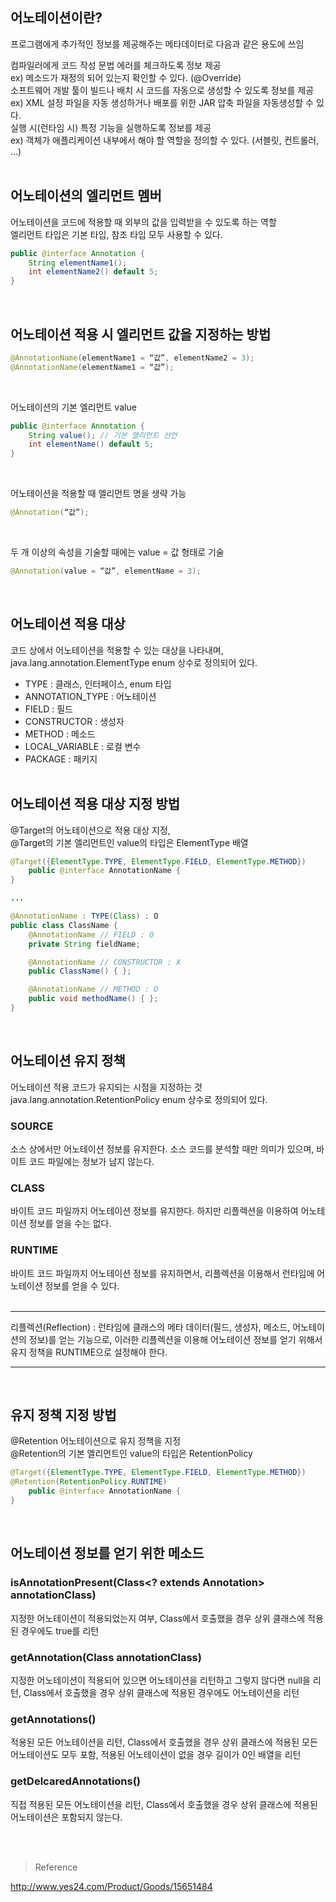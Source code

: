 ## 어노테이션이란?

프로그램에게 추가적인 정보를 제공해주는 메타데이터로 다음과 같은 용도에 쓰임

컴파일러에게 코드 작성 문법 에러를 체크하도록 정보 제공 </br>
ex) 메소드가 재정의 되어 있는지 확인할 수 있다. (@Override) </br>
소프트웨어 개발 툴이 빌드나 배치 시 코드를 자동으로 생성할 수 있도록 정보를 제공 </br>
ex) XML 설정 파일을 자동 생성하거나 배포를 위한 JAR 압축 파일을 자동생성할 수 있다. </br>
실행 시(런타임 시) 특정 기능을 실행하도록 정보를 제공 </br>
ex) 객체가 애플리케이션 내부에서 해야 할 역할을 정의할 수 있다. (서블릿, 컨트롤러, ...) </br></br>

## 어노테이션의 엘리먼트 멤버

어노테이션을 코드에 적용할 때 외부의 값을 입력받을 수 있도록 하는 역할 </br>
엘리먼트 타입은 기본 타입, 참조 타입 모두 사용할 수 있다.

```java
public @interface Annotation {
	String elementName1();
	int elementName2() default 5;
}
```

</br>

## 어노테이션 적용 시 엘리먼트 값을 지정하는 방법

```java
@AnnotationName(elementName1 = “값”, elementName2 = 3);
@AnnotationName(elementName1 = “값”);
```

</br>

어노테이션의 기본 엘리먼트 value

```java
public @interface Annotation {
	String value(); // 기본 엘리먼트 선언
	int elementName() default 5;
}
```

</br>

어노테이션을 적용할 때 엘리먼트 명을 생략 가능

```java
@Annotation(“값”);
```

</br>

두 개 이상의 속성을 기술할 때에는 value = 값 형태로 기술

```java
@Annotation(value = “값”, elementName = 3);
```

</br>

## 어노테이션 적용 대상

코드 상에서 어노테이션을 적용할 수 있는 대상을 나타내며, </br>
java.lang.annotation.ElementType enum 상수로 정의되어 있다.

- TYPE : 클래스, 인터페이스, enum 타입
- ANNOTATION_TYPE : 어노테이션
- FIELD : 필드
- CONSTRUCTOR : 생성자
- METHOD : 메소드
- LOCAL_VARIABLE : 로컬 변수
- PACKAGE : 패키지
  </br></br>

## 어노테이션 적용 대상 지정 방법

@Target의 어노테이션으로 적용 대상 지정, <br/>
@Target의 기본 엘리먼트인 value의 타입은 ElementType 배열

```java
@Target({ElementType.TYPE, ElementType.FIELD, ElementType.METHOD})
    public @interface AnnotationName {
}

...

@AnnotationName : TYPE(Class) : O
public class ClassName {
	@AnnotationName // FIELD : O
	private String fieldName;

	@AnnotationName // CONSTRUCTOR : X
	public ClassName() { };

	@AnnotationName // METHOD : O
	public void methodName() { };
}
```

</br>

## 어노테이션 유지 정책

어노테이션 적용 코드가 유지되는 시점을 지정하는 것 </br>
java.lang.annotation.RetentionPolicy enum 상수로 정의되어 있다.

### SOURCE

소스 상에서만 어노테이션 정보를 유지한다. 소스 코드를 분석할 때만 의미가 있으며, 바이트 코드 파일에는 정보가 남지 않는다.

### CLASS

바이트 코드 파일까지 어노테이션 정보를 유지한다. 하지만 리플렉션을 이용하여 어노테이션 정보를 얻을 수는 없다.

### RUNTIME

바이트 코드 파일까지 어노테이션 정보를 유지하면서, 리플렉션을 이용해서 런타임에 어노테이션 정보를 얻을 수 있다.
</br></br>

---

리플렉션(Reflection) : 런타임에 클래스의 메타 데이터(필드, 생성자, 메소드, 어노테이션의 정보)를 얻는 기능으로, 이러한 리플렉션을 이용해 어노테이션 정보를 얻기 위해서 유지 정책을 RUNTIME으로 설정해야 한다.

---

</br>

## 유지 정책 지정 방법

@Retention 어노테이션으로 유지 정책을 지정 <br/>
@Retention의 기본 엘리먼트인 value의 타입은 RetentionPolicy

```java
@Target({ElementType.TYPE, ElementType.FIELD, ElementType.METHOD})
@Retention(RetentionPolicy.RUNTIME)
    public @interface AnnotationName {
}
```

</br>

## 어노테이션 정보를 얻기 위한 메소드

### isAnnotationPresent(Class<? extends Annotation> annotationClass)

지정한 어노테이션이 적용되었는지 여부, Class에서 호출했을 경우 상위 클래스에 적용된 경우에도 true를 리턴

### getAnnotation(Class<T> annotationClass)

지정한 어노테이션이 적용되어 있으면 어노테이션을 리턴하고 그렇지 않다면 null을 리턴, Class에서 호출했을 경우 상위 클래스에 적용된 경우에도 어노테이션을 리턴

### getAnnotations()

적용된 모든 어노테이션을 리턴, Class에서 호출했을 경우 상위 클래스에 적용된 모든 어노테이션도 모두 포함, 적용된 어노테이션이 없을 경우 길이가 0인 배열을 리턴

### getDelcaredAnnotations()

직접 적용된 모든 어노테이션을 리턴, Class에서 호출했을 경우 상위 클래스에 적용된 어노테이션은 포함되지 않는다.

<br/><br/>

> Reference

http://www.yes24.com/Product/Goods/15651484
